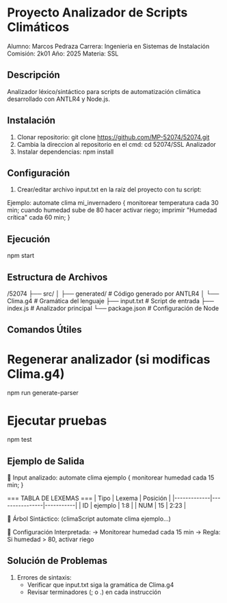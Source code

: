 # Proyecto Analizador de Scripts Climáticos
Alumno: Marcos Pedraza
Carrera: Ingenieria en Sistemas de Instalación
Comisión: 2k01
Año: 2025
Materia: SSL

## Descripción
Analizador léxico/sintáctico para scripts de automatización climática desarrollado con ANTLR4 y Node.js.

## Instalación
1. Clonar repositorio:
git clone https://github.com/MP-52074/52074.git
2. Cambia la direccion al repositorio en el cmd: cd 52074/SSL Analizador
3. Instalar dependencias:
npm install

## Configuración
1. Crear/editar archivo input.txt en la raíz del proyecto con tu script:

Ejemplo: automate clima mi_invernadero {
monitorear temperatura cada 30 min;
cuando humedad sube de 80 hacer activar riego;
imprimir "Humedad crítica" cada 60 min;
}

## Ejecución
npm start

## Estructura de Archivos
/52074
├── src/
│   ├── generated/    # Código generado por ANTLR4
│   └── Clima.g4      # Gramática del lenguaje
├── input.txt         # Script de entrada
├── index.js          # Analizador principal
└── package.json      # Configuración de Node

## Comandos Útiles
# Regenerar analizador (si modificas Clima.g4)
npm run generate-parser

# Ejecutar pruebas
npm test

## Ejemplo de Salida
📄 Input analizado:
automate clima ejemplo {
  monitorear humedad cada 15 min;
}

=== TABLA DE LEXEMAS ===
| Tipo        | Lexema         | Posición  |
|-------------|----------------|-----------|
| ID          | ejemplo        | 1:8       |
| NUM         | 15             | 2:23      |

🌳 Árbol Sintáctico:
(climaScript automate clima ejemplo...)

🔧 Configuración Interpretada:
   → Monitorear humedad cada 15 min
   → Regla: Si humedad > 80, activar riego

## Solución de Problemas
1. Errores de sintaxis:
   - Verificar que input.txt siga la gramática de Clima.g4
   - Revisar terminadores (; o .) en cada instrucción


